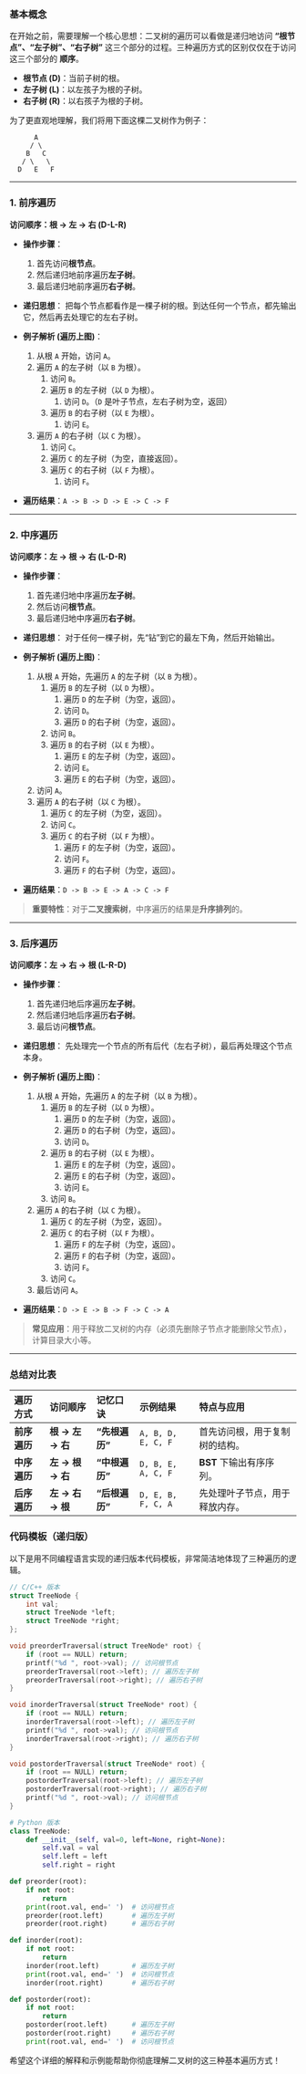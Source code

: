 
### 基本概念

在开始之前，需要理解一个核心思想：二叉树的遍历可以看做是递归地访问 **“根节点”、“左子树”、“右子树”** 这三个部分的过程。三种遍历方式的区别仅仅在于访问这三个部分的 **顺序**。

- **根节点 (D)**：当前子树的根。
- **左子树 (L)**：以左孩子为根的子树。
- **右子树 (R)**：以右孩子为根的子树。

为了更直观地理解，我们将用下面这棵二叉树作为例子：

```
      A
     / \
    B   C
   / \   \
  D   E   F
```

---

### 1. 前序遍历

**访问顺序：根 -> 左 -> 右 (D-L-R)**

- **操作步骤**：
  1.  首先访问**根节点**。
  2.  然后递归地前序遍历**左子树**。
  3.  最后递归地前序遍历**右子树**。

- **递归思想**：
  把每个节点都看作是一棵子树的根。到达任何一个节点，都先输出它，然后再去处理它的左右子树。

- **例子解析 (遍历上图)**：
  1.  从根 `A` 开始，访问 `A`。
  2.  遍历 `A` 的左子树（以 `B` 为根）。
      1.  访问 `B`。
      2.  遍历 `B` 的左子树（以 `D` 为根）。
          1.  访问 `D`。（`D` 是叶子节点，左右子树为空，返回）
      3.  遍历 `B` 的右子树（以 `E` 为根）。
          1.  访问 `E`。
  3.  遍历 `A` 的右子树（以 `C` 为根）。
      1.  访问 `C`。
      2.  遍历 `C` 的左子树（为空，直接返回）。
      3.  遍历 `C` 的右子树（以 `F` 为根）。
          1.  访问 `F`。

- **遍历结果**：`A -> B -> D -> E -> C -> F`

---

### 2. 中序遍历

**访问顺序：左 -> 根 -> 右 (L-D-R)**

- **操作步骤**：
  1.  首先递归地中序遍历**左子树**。
  2.  然后访问**根节点**。
  3.  最后递归地中序遍历**右子树**。

- **递归思想**：
  对于任何一棵子树，先“钻”到它的最左下角，然后开始输出。

- **例子解析 (遍历上图)**：
  1.  从根 `A` 开始，先遍历 `A` 的左子树（以 `B` 为根）。
      1.  遍历 `B` 的左子树（以 `D` 为根）。
          1.  遍历 `D` 的左子树（为空，返回）。
          2.  访问 `D`。
          3.  遍历 `D` 的右子树（为空，返回）。
      2.  访问 `B`。
      3.  遍历 `B` 的右子树（以 `E` 为根）。
          1.  遍历 `E` 的左子树（为空，返回）。
          2.  访问 `E`。
          3.  遍历 `E` 的右子树（为空，返回）。
  2.  访问 `A`。
  3.  遍历 `A` 的右子树（以 `C` 为根）。
      1.  遍历 `C` 的左子树（为空，返回）。
      2.  访问 `C`。
      3.  遍历 `C` 的右子树（以 `F` 为根）。
          1.  遍历 `F` 的左子树（为空，返回）。
          2.  访问 `F`。
          3.  遍历 `F` 的右子树（为空，返回）。

- **遍历结果**：`D -> B -> E -> A -> C -> F`

> **重要特性**：对于**二叉搜索树**，中序遍历的结果是**升序排列**的。

---

### 3. 后序遍历

**访问顺序：左 -> 右 -> 根 (L-R-D)**

- **操作步骤**：
  1.  首先递归地后序遍历**左子树**。
  2.  然后递归地后序遍历**右子树**。
  3.  最后访问**根节点**。

- **递归思想**：
  先处理完一个节点的所有后代（左右子树），最后再处理这个节点本身。

- **例子解析 (遍历上图)**：
  1.  从根 `A` 开始，先遍历 `A` 的左子树（以 `B` 为根）。
      1.  遍历 `B` 的左子树（以 `D` 为根）。
          1.  遍历 `D` 的左子树（为空，返回）。
          2.  遍历 `D` 的右子树（为空，返回）。
          3.  访问 `D`。
      2.  遍历 `B` 的右子树（以 `E` 为根）。
          1.  遍历 `E` 的左子树（为空，返回）。
          2.  遍历 `E` 的右子树（为空，返回）。
          3.  访问 `E`。
      3.  访问 `B`。
  2.  遍历 `A` 的右子树（以 `C` 为根）。
      1.  遍历 `C` 的左子树（为空，返回）。
      2.  遍历 `C` 的右子树（以 `F` 为根）。
          1.  遍历 `F` 的左子树（为空，返回）。
          2.  遍历 `F` 的右子树（为空，返回）。
          3.  访问 `F`。
      3.  访问 `C`。
  3.  最后访问 `A`。

- **遍历结果**：`D -> E -> B -> F -> C -> A`

> **常见应用**：用于释放二叉树的内存（必须先删除子节点才能删除父节点），计算目录大小等。

---

### 总结对比表

| 遍历方式 | 访问顺序 | 记忆口诀 | 示例结果 | 特点与应用 |
| :--- | :--- | :--- | :--- | :--- |
| **前序遍历** | **根 -> 左 -> 右** | **“先根遍历”** | `A, B, D, E, C, F` | 首先访问根，用于复制树的结构。 |
| **中序遍历** | **左 -> 根 -> 右** | **“中根遍历”** | `D, B, E, A, C, F` | **BST** 下输出有序序列。 |
| **后序遍历** | **左 -> 右 -> 根** | **“后根遍历”** | `D, E, B, F, C, A` | 先处理叶子节点，用于释放内存。 |

### 代码模板（递归版）

以下是用不同编程语言实现的递归版本代码模板，非常简洁地体现了三种遍历的逻辑。

```c
// C/C++ 版本
struct TreeNode {
    int val;
    struct TreeNode *left;
    struct TreeNode *right;
};

void preorderTraversal(struct TreeNode* root) {
    if (root == NULL) return;
    printf("%d ", root->val); // 访问根节点
    preorderTraversal(root->left); // 遍历左子树
    preorderTraversal(root->right); // 遍历右子树
}

void inorderTraversal(struct TreeNode* root) {
    if (root == NULL) return;
    inorderTraversal(root->left); // 遍历左子树
    printf("%d ", root->val); // 访问根节点
    inorderTraversal(root->right); // 遍历右子树
}

void postorderTraversal(struct TreeNode* root) {
    if (root == NULL) return;
    postorderTraversal(root->left); // 遍历左子树
    postorderTraversal(root->right); // 遍历右子树
    printf("%d ", root->val); // 访问根节点
}
```

```python
# Python 版本
class TreeNode:
    def __init__(self, val=0, left=None, right=None):
        self.val = val
        self.left = left
        self.right = right

def preorder(root):
    if not root:
        return
    print(root.val, end=' ')  # 访问根节点
    preorder(root.left)       # 遍历左子树
    preorder(root.right)      # 遍历右子树

def inorder(root):
    if not root:
        return
    inorder(root.left)        # 遍历左子树
    print(root.val, end=' ')  # 访问根节点
    inorder(root.right)       # 遍历右子树

def postorder(root):
    if not root:
        return
    postorder(root.left)      # 遍历左子树
    postorder(root.right)     # 遍历右子树
    print(root.val, end=' ')  # 访问根节点
```

希望这个详细的解释和示例能帮助你彻底理解二叉树的这三种基本遍历方式！